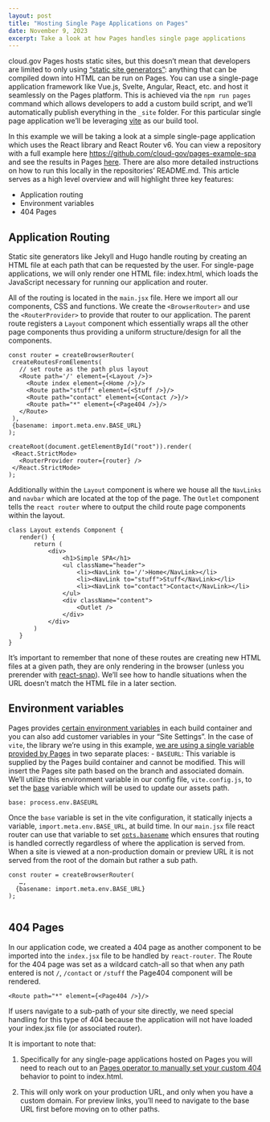 ```yaml
---
layout: post
title: "Hosting Single Page Applications on Pages"
date: November 9, 2023
excerpt: Take a look at how Pages handles single page applications
---
```



cloud.gov Pages hosts static sites, but this doesn’t mean that developers are limited to only using [“static site generators”](https://jamstack.org/generators/): anything that can be compiled down into HTML can be run on Pages. You can use a single-page application framework like Vue.js, Svelte, Angular, React, etc. and host it seamlessly on the Pages platform. This is achieved via the `npm run pages` command which allows developers to add a custom build script, and we’ll automatically publish everything in the `_site` folder. For this particular single page application we’ll be leveraging [vite](https://vitejs.dev/guide/why.html) as our build tool.  

In this example we will be taking a look at a simple single-page application which uses the React library and React Router v6. You can view a repository with a full example here <https://github.com/cloud-gov/pages-example-spa> and see the results in Pages [here](https://federalist-01aa8660-8aca-452d-a270-5e58ffa18645.sites.pages.cloud.gov/preview/cloud-gov/pages-example-spa/content/). There are also more detailed instructions on how to run this locally in the repositories’ README.md. This article serves as a high level overview and will highlight three key features:

* Application routing
* Environment variables
* 404 Pages


## Application Routing

Static site generators like Jekyll and Hugo handle routing by creating an HTML file at each path that can be requested by the user. For single-page applications, we will only render one HTML file: index.html, which loads the JavaScript necessary for running our application and router.

All of the routing is located in the `main.jsx` file. Here we import all our components, CSS and functions. We create the `<BrowserRouter>` and use the `<RouterProvider>` to provide that router to our application. The parent route registers a `Layout` component which essentially wraps all the other page components thus providing a uniform structure/design for all the components.

```
const router = createBrowserRouter(
 createRoutesFromElements(
   // set route as the path plus layout
   <Route path='/' element={<Layout />}>
     <Route index element={<Home />}/>
     <Route path="stuff" element={<Stuff />}/>
     <Route path="contact" element={<Contact />}/>
     <Route path="*" element={<Page404 />}/>
   </Route>
 ),
 {basename: import.meta.env.BASE_URL}
);

createRoot(document.getElementById("root")).render(
 <React.StrictMode>
   <RouterProvider router={router} />
 </React.StrictMode>
);

```



Additionally within the `Layout` component is where we house all the `NavLinks` and `navbar` which are located at the top of the page. The `Outlet` component tells the `react router` where to output the child route page components within the layout. 

```
class Layout extends Component {
   render() {
       return (
           <div>
               <h1>Simple SPA</h1>
               <ul className="header">
                   <li><NavLink to='/'>Home</NavLink></li>
                   <li><NavLink to="stuff">Stuff</NavLink></li>
                   <li><NavLink to="contact">Contact</NavLink></li>
               </ul>
               <div className="content">
                   <Outlet />
               </div>
           </div>
       )
   }
}

```

It’s important to remember that none of these routes are creating new HTML files at a given path, they are only rendering in the browser (unless you prerender with [react-snap](https://github.com/stereobooster/react-snap)). We’ll see how to handle situations when the URL doesn’t match the HTML file in a later section.

## Environment variables

Pages provides [certain environment variables](https://cloud.gov/pages/documentation/env-vars-on-pages-builds/) in each build container and you can also add customer variables in your “Site Settings”. In the case of `vite`, the library we’re using in this example, [we are using a single variable provided by Pages](https://vitejs.dev/guide/env-and-mode) in two separate places:
    - `BASEURL`: This variable is supplied by the Pages build container and cannot be modified. This will insert the Pages site path based on the branch and associated domain. We’ll utilize this environment variable in our config file, `vite.config.js`, to set the [base](https://vitejs.dev/config/shared-options.html#base) variable which will be used to update our assets path.

```
base: process.env.BASEURL

```

Once the `base` variable is set in the vite configuration, it statically injects a variable, `import.meta.env.BASE_URL`, at build time. In our ` main.jsx ` file react router can use that variable to set [`opts.basename`](https://reactrouter.com/en/main/routers/create-browser-router#optsbasename) which ensures that routing is handled correctly regardless of where the application is served from. When a site is viewed at a non-production domain or preview URL it is not served from the root of the domain but rather a sub path.  

```
const router = createBrowserRouter(
   …,
  {basename: import.meta.env.BASE_URL}
);


```







## 404 Pages

In our application code, we created a 404 page as another component to be imported into the `index.jsx` file to be handled by `react-router`. The Route for the 404 page was set as a wildcard catch-all so that when any path entered is not `/`, `/contact` or `/stuff` the Page404 component will be rendered. 

```
<Route path="*" element={<Page404 />}/>
```

If users navigate to a sub-path of your site directly, we need special handling for this type of 404 because the application will not have loaded your index.jsx file (or associated router). 

It is important to note that:

1. Specifically for any single-page applications hosted on Pages you will need to reach out to an [Pages operator to manually set your custom 404](https://cloud.gov/pages/documentation/customization/#custom-domain-404-page) behavior to point to index.html.

2. This will only work on your production URL, and only when you have a custom domain. For preview links, you’ll need to navigate to the base URL first before moving on to other paths.
